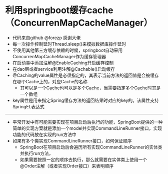 # 利用springboot缓存cache（ConcurrenMapCacheManager）
- 代码来自github @forezp 感谢大佬
- 每一次操作控制延时Thread.sleep()来模拟数据库操作延时
- 不使用其他第三方缓存依赖的时候，springboot自动采用ConcurrenMapCacheManager作为缓存管理器
- 在启动类中添加注解@EnableCaching开启缓存控制
- 在dao层或者service利用注解@Cachable()启动缓存 
- @Caching的value属性是必须指定的，其表示当前方法的返回值是会被缓存在哪个Cache上的，对应Cache的名称
   - 其可以是一个Cache也可以是多个Cache，当需要指定多个Cache时其是一个数组
- key属性是用来指定Spring缓存方法的返回结果时对应的key的。该属性支持SpringEL表达式
***
- 平常开发中有可能需要实现在项目启动后执行的功能，SpringBoot提供的一种简单的实现方案就是添加一个model并实现CommandLineRunner接口，实现功能的代码放在实现的run方法中
- 如果有多个类实现CommandLineRunner接口，如何保证顺序
   - SpringBoot在项目启动后会遍历所有实现CommandLineRunner的实体类并执行run方法，
   - 如果需要按照一定的顺序去执行，那么就需要在实体类上使用一个@Order注解（或者实现Order接口）来表明顺序
